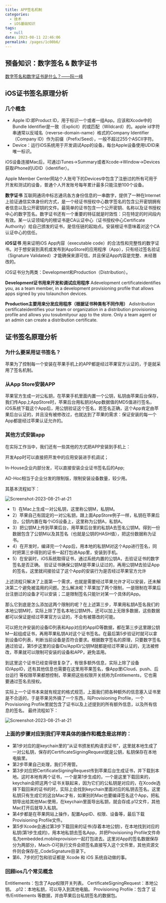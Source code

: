 ```yaml
---
title: APP签名机制
categories: 
  - 技术
  - iOS基础知识
tags: 
  - null
date: 2023-08-11 22:46:06
permalink: /pages/1c00b6/
---
```

## 预备知识：数字签名 & 数字证书

[数字签名和数字证书是什么？——阮一峰](https://www.ruanyifeng.com/blog/2011/08/what_is_a_digital_signature.html)


## iOS证书签名原理分析

### 几个概念

- Apple ID:即Product ID，用于标识一个或者一组App。应该和Xcode中的Bundle Identifier是一致（Explicit）的或匹配（Wildcard）的。apple id字符串通常以反域名（reverse-domain-name）格式的Company Identifier（Company ID）作为前缀（Prefix/Seed），一般不超过255个ASCII字符。
- Device：运行iOS系统用于开发调试App的设备。每台Apple设备使用UDID来唯一标识。

iOS设备连接Mac后，可通过iTunes->Summary或者Xcode->Window->Devices获取iPhone的UDID（identifier）。

Apple Member Center网站个人账号下的Devices中包含了注册过的所有可用于开发和测试的设备，普通个人开发账号每年累计最多只能注册100个设备。

**数字证书** 互联网通讯中标志通讯各方身份信息的一串数字，提供了一种在Internet上验证通信实体身份的方式，是一个经证书授权中心数字签名的包含公开密钥拥有者信息以及公开密钥的文件。最简单的证书包含一个公开密钥、名称以及证书授权中心的数字签名。数字证书还有一个重要的特征就是时效性：只在特定的时间段内有效。某一认证领域内的根证书是CA认证中心（证书授权中心Certificate Authority）给自己颁发的证书，是信任链的起始点。安装根证书意味着对这个CA认证中心的信任。

**iOS证书** 用来证明iOS App内容（executable code）的合法性和完整性的数字证书。对于想安装到真机或发布到AppStore的应用程序（App），只有经过签名验证（Signature Validated）才能确保来源可信，并且保证App内容是完整、未经篡改的。

iOS证书分为两类：Development和Production（Distribution）。

**Development证书用来开发和调试应用程序** Adevelopment certificateidentifies you, as a team member, in a development provisioning profile that allows apps signed by you tolaunchon devices.

**Production主要用来分发应用程序（根据证书种类有不同作用）** Adistribution certificateidentifies your team or organization in a distribution provisioning profile and allows you tosubmityour app to the store. Only a team agent or an admin can create a distribution certificate.

## 证书签名原理分析

### 为什么要采用证书签名？

苹果为了控制每一个安装在苹果手机上的APP都是经过苹果官方认证的，于是就采用了签名机制。

### 从App Store安装APP

苹果官方生成一对公私钥，在苹果手机里面内置一个公钥，私钥由苹果后台保存，我们传App上AppStore时，苹果后台用私钥对App数据值的MD5值进行签名，iOS系统下载这个App后，用公钥验证这个签名，若签名正确，这个App肯定由苹果后台认证的，并且没有被修改过，也就达到了苹果的需求：保证安装的每一个App都是经过苹果认证允许的。

### 其他方式安装app

在实际工作当中，我们还有一些其他的方式把APP安装到手机上：

开发App时可以直接把开发中的应用安装进手机调试；

In-House企业内部分发，可以直接安装企业证书签名后的App;

AD-Hoc相当于企业分发的限制版，限制安装设备数量，较少用。

其基本流程如下：

![Screenshot-2023-08-21-at-21](https://cdn.staticaly.com/gh/214070779/picx-images-hosting@master/20230813/Screenshot-2023-08-21-at-21.40.54.qi4s71hiok0.webp)

- 1）在Mac上生成一对公私钥，这里称公钥M，私钥M。
- 2）苹果自己有固定的一对公私钥，跟上面AppStore例子一样，私钥在苹果后台，公钥内置在每个iOS设备上，这里称为公钥A，私钥A。
- 3）把公钥M上传到苹果后台，用苹果后台里的私钥A去签名公钥M。得到一份数据包含了公钥M以及其签名（也就是公钥的HASH值），把这份数据称为证书。
- 4）在开发时，编译完一个App后，用本地的私钥M对这个App进行签名，同时把第三步得到的证书一起打包进App里，安装到手机。
- 5）在安装时，iOS系统取得证书，通过系统内置的公钥A，去验证证书的数字签名是否正确。
验证证书确保公钥M是苹果认证过的，再用公钥M去验证App的签名，这里就间接验证了这个App的安装行为是否经过苹果官方允许

上述流程只解决了上面第一个需求，也就是需要经过苹果允许才可以安装，还未解决第二个避免被滥用的问题。怎么解决呢？苹果加了两个限制，一是限制在苹果后台注册过的设备才可以安装；二是限制签名只能针对某一个具体的App。

那么它到底是怎么添加这两个限制的呢？在上述第三步，苹果用私钥A签名我们的本地公钥M时，实际上除了签名本地公钥M外，还可以加上无限多数据，这些数据都可以保证是经过苹果官方认证的，不会有被篡改的可能。

可以把允许安装的设备ID列表和App对应的AppID等数据，都在第三步这里跟公钥M一起组成证书，再用苹果私钥A对这个证书签名。在最后第5步验证时就可以拿到设备ID列表，判断当前设备是否符合要求。根据数字签名的原理，只要数字签名通过验证，第5步这里的设备IDs/AppID/公钥M就都是经过苹果认证的，无法被修改，苹果就可以限制可安装的设备和APP，避免滥用。

到这里这个证书已经变得很复杂了，有很多额外信息，实际上除了设备ID/AppID，还有其他信息也需要在这里用苹果签名，像App里iCloud、push、后台运行 等权限苹果都想控制，苹果把这些权限开关统称为Entitlements，它也需要通过签名去授权。

实际上一个证书本来就有规定的格式规范，上面我们把各种额外的信息塞入证书里是不合适的，于是苹果另外搞了一个东西，叫Provisioning Profile，一个Provisioning Profile里就包含了证书以及上述提到的所有额外信息，以及所有信息的签名。
最终流程如下：

![Screenshot-2023-08-21-at-21](https://cdn.staticaly.com/gh/214070779/picx-images-hosting@master/20230813/Screenshot-2023-08-21-at-21.54.28.6h5og7a0wq80.webp)

### 上面的步骤对应到我们平常具体的操作和概念是这样的：

- 第1步对应的是keychain里的“从证书颁发机构请求证书”，这里就本地生成了一对公私钥，保存的CertificateSigningRequest就是公钥，私钥保存在本地电脑里。
- 第2步苹果自己处理，我们不用管。
- 第3步对应把CertificateSigningRequest传到苹果后台生成证书，并下载到本地。这时本地有两个证书，一个是第1步生成的，一个是这里下载回来的，keychain会把这两个证书关联起来，因为它们的公私钥是对应的，在Xcode选择下载回来的证书的时，实际上会找到keychain里面对应的私钥去签名。这里私钥只有生成它的这台Mac才有，如果别的Mac也要编译签名这个App，把私钥导出给其他Mac使用，在keychain里面导出私钥，就会存成.p12文件，其他Mac打开后就导入私钥。
- 第4步都是在苹果网站上操作，配置AppID、权限、设备等，最后下载 Provisioning Profile文件。
- 第5步Xcode会通过第3步下载回来的证书(存着本地公钥)，在本地找到对应的私钥(第1步生成的)，用本地私钥去签名App，并把Provisioning Profile文件命名为embedded.mobileprovision一起打包进去。这里对App的签名数据保存分为两部分，Mach-O可执行文件会把签名直接写入这个文件里，其他资源文件则会保存在_CodeSignature目录下。
- 第6、7步的打包和验证都是 Xcode 和 iOS 系统自动做的事。

### 回顾ios几个常见概念

Entitlements：包含了App权限开关列表。
CertificateSigningRequest：本地公钥。
.p12：本地私钥，可以导入到其他电脑。
Provisioning Profile：包含了 证书/Entitlements 等数据，并由苹果后台私钥签名的数据包。